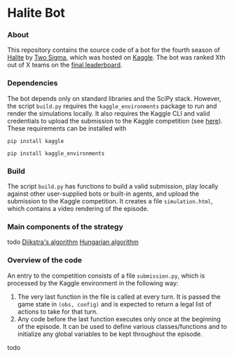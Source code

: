 # Halite Bot

### About
This repository contains the source code of a bot for the fourth season of [Halite](halite.io/) by [Two Sigma](www.twosigma.com/), which was hosted on [Kaggle](www.kaggle.com/c/halite). The bot was ranked Xth out of X teams on the [final leaderboard](www.kaggle.com/c/halite/leaderboard).


### Dependencies
The bot depends only on standard libraries and the SciPy stack. However, the script `build.py` requires the `kaggle_environments` package to run and render the simulations locally. It also requires the Kaggle CLI and valid credentials to upload the submission to the Kaggle competition (see [here](github.com/Kaggle/kaggle-api)). These requirements can be installed with

`pip install kaggle`

`pip install kaggle_environments`


### Build
The script `build.py` has functions to build a valid submission, play locally against other user-supplied bots or built-in agents, and upload the submission to the Kaggle competition. It creates a file `simulation.html`, which contains a video rendering of the episode.


### Main components of the strategy
todo
[Dijkstra's algorithm](en.wikipedia.org/wiki/Dijkstra%27s_algorithm)
[Hungarian algorithm](en.wikipedia.org/wiki/Hungarian_algorithm)

### Overview of the code
An entry to the competition consists of a file `submission.py`, which is processed by the Kaggle environment in the following way:
1. The very last function in the file is called at every turn. It is passed the game state in `(obs, config)` and is expected to return a legal list of actions to take for that turn.
2. Any code before the last function executes only once at the beginning of the episode. It can be used to define various classes/functions and to initialize any global variables to be kept throughout the episode.

todo
